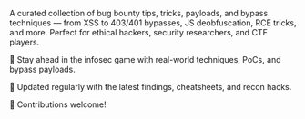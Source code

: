 A curated collection of bug bounty tips, tricks, payloads, and bypass techniques — from XSS to 403/401 bypasses, JS deobfuscation, RCE tricks, and more. Perfect for ethical hackers, security researchers, and CTF players.

🚀 Stay ahead in the infosec game with real-world techniques, PoCs, and bypass payloads.

🧠 Updated regularly with the latest findings, cheatsheets, and recon hacks.

👾 Contributions welcome!
